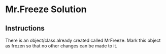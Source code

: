 # Mr.Freeze Solution

## Instructions

There is an object/class already created called MrFreeze. Mark this object as frozen so that no other changes can be made to it. 